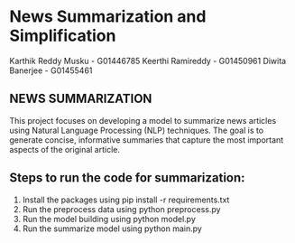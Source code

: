 # News Summarization and Simplification

Karthik Reddy Musku - G01446785
Keerthi Ramireddy - G01450961
Diwita Banerjee - G01455461

## NEWS SUMMARIZATION
This project focuses on developing a model to summarize news articles using Natural Language Processing (NLP) techniques. The goal is to generate concise, informative summaries that capture the most important aspects of the original article.


## Steps to run the code for summarization:
1. Install the packages using pip install -r requirements.txt
2. Run the preprocess data using python preprocess.py
3. Run the model building using python model.py
4. Run the summarize model using python main.py

